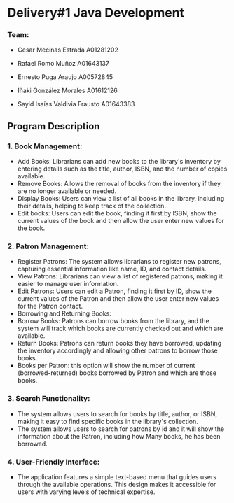 # Delivery#1 Java Development
### Team:
- Cesar Mecinas Estrada 	A01281202 

- Rafael Romo Muñoz		A01643137 

- Ernesto Puga Araujo		A00572845

- Iñaki González Morales	A01612126

- Sayid Isaías Valdivia Frausto A01643383

## Program Description
### 1. Book Management:
- Add Books: Librarians can add new books to the library's inventory by entering details such as the title, author, ISBN, and the number of copies available.
- Remove Books: Allows the removal of books from the inventory if they are no longer available or needed.
- Display Books: Users can view a list of all books in the library, including their details, helping to keep track of the collection.
- Edit books: Users can edit the book, finding it first by ISBN, show the current values of the book and then allow the user enter new values for the book.
### 2. Patron Management:
- Register Patrons: The system allows librarians to register new patrons, capturing essential information like name, ID, and contact details.
- View Patrons: Librarians can view a list of registered patrons, making it easier to manage user information.
- Edit Patrons: Users can edit a Patron, finding it first by ID, show the current values of the Patron and then allow the user enter new values for the Patron contact.
- Borrowing and Returning Books:
- Borrow Books: Patrons can borrow books from the library, and the system will track which books are currently checked out and which are available.
- Return Books: Patrons can return books they have borrowed, updating the inventory accordingly and allowing other patrons to borrow those books.
- Books per Patron: this option will show the number of current (borrowed-returned) books borrowed by Patron and which are those books.
### 3. Search Functionality:
- The system allows users to search for books by title, author, or ISBN, making it easy to find specific books in the library's collection.
- The system allows users to search for patrons by id and it will show the information about the Patron, including how Many books, he has been borrowed.
 
### 4. User-Friendly Interface:
- The application features a simple text-based menu that guides users through the available operations. This design makes it accessible for users with varying levels of technical expertise.
